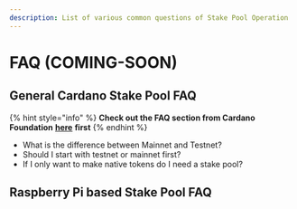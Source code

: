 ```yaml
---
description: List of various common questions of Stake Pool Operation
---
```


# FAQ \(COMING-SOON\)

## General Cardano Stake Pool FAQ

{% hint style="info" %}
**Check out the FAQ section from Cardano Foundation** [**here**](https://cardano.org/stake-pool-operation#faq) **first** 
{% endhint %}

* What is the difference between Mainnet and Testnet?
* Should I start with testnet or mainnet first?
* If I only want to make native tokens do I need a stake pool?

## **Raspberry Pi based Stake Pool FAQ**

